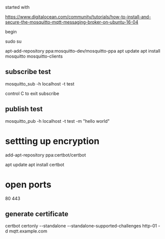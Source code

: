 started with 

https://www.digitalocean.com/community/tutorials/how-to-install-and-secure-the-mosquitto-mqtt-messaging-broker-on-ubuntu-16-04

begin

sudo su

apt-add-repository ppa:mosquitto-dev/mosquitto-ppa
apt update
apt install mosquitto mosquitto-clients

## subscribe test

mosquitto_sub -h localhost -t test

control C to exit subscribe

## publish test

mosquitto_pub -h localhost -t test -m "hello world"

# settting up encryption

add-apt-repository ppa:certbot/certbot

apt update
apt install certbot

# open ports

80
443

## generate certificate

certbot certonly --standalone --standalone-supported-challenges http-01 -d mqtt.example.com
